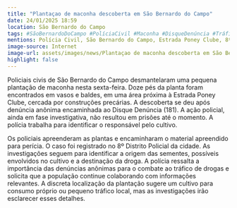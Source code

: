 ```yaml
---
title: "Plantaçao de maconha descoberta em São Bernardo do Campo"
date: 24/01/2025 18:59
location: São Bernardo do Campo
tags: #SãoBernardoDoCampo #PolíciaCivil #Maconha #DisqueDenúncia #TráficoDeDrogas #PlantacaoDeMaconha #InvestigaçãoPolicial #ApreensãoDeDrogas #CombateAoCrime #SegurançaPública #abc360noticias
mentions: Polícia Civil, São Bernardo do Campo, Estrada Poney Clube, 8º DP, Disque Denúncia (181), maconha, entorpecentes.
image-source: Internet
image-url: assets/images/news/Plantaçao de maconha descoberta em São Bernardo do Campo.jpg
highlight: false
---
```


Policiais civis de São Bernardo do Campo desmantelaram uma pequena plantação de maconha nesta sexta-feira.  Doze pés da planta foram encontrados em vasos e baldes, em uma área próxima à Estrada Poney Clube, cercada por construções precárias. A descoberta se deu após denúncia anônima encaminhada ao Disque Denúncia (181).  A ação policial, ainda em fase investigativa, não resultou em prisões até o momento.  A polícia trabalha para identificar o responsável pelo cultivo.

Os policiais apreenderam as plantas e encaminharam o material apreendido para perícia.  O caso foi registrado no 8º Distrito Policial da cidade.  As investigações seguem para identificar a origem das sementes, possíveis envolvidos no cultivo e a destinação da droga.  A polícia ressalta a importância das denúncias anônimas para o combate ao tráfico de drogas e solicita que a população continue colaborando com informações relevantes. A discreta localização da plantação sugere um cultivo para consumo próprio ou pequeno tráfico local, mas as investigações irão esclarecer esses detalhes.
